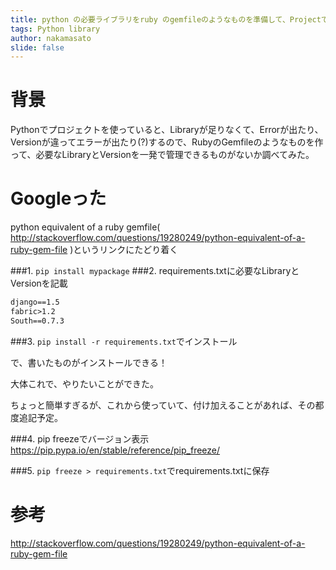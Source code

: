 ```yaml
---
title: python の必要ライブラリをruby のgemfileのようなものを準備して、Projectで必要なPackageをbundle installのように一発で済むようにする
tags: Python library
author: nakamasato
slide: false
---
```


# 背景

Pythonでプロジェクトを使っていると、Libraryが足りなくて、Errorが出たり、Versionが違ってエラーが出たり(?)するので、RubyのGemfileのようなものを作って、必要なLibraryとVersionを一発で管理できるものがないか調べてみた。


# Googleった
python equivalent of a ruby gemfile( http://stackoverflow.com/questions/19280249/python-equivalent-of-a-ruby-gem-file )というリンクにたどり着く


###1. `pip install mypackage`
###2. requirements.txtに必要なLibraryとVersionを記載

```requirements.txt
django==1.5
fabric>1.2
South==0.7.3
```
###3. `pip install -r requirements.txt`でインストール

で、書いたものがインストールできる！

大体これで、やりたいことができた。

ちょっと簡単すぎるが、これから使っていて、付け加えることがあれば、その都度追記予定。



###4. pip freezeでバージョン表示
https://pip.pypa.io/en/stable/reference/pip_freeze/

###5. `pip freeze > requirements.txt`でrequirements.txtに保存




# 参考
http://stackoverflow.com/questions/19280249/python-equivalent-of-a-ruby-gem-file

